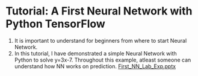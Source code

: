 # Tutorial: A First Neural Network with Python TensorFlow
1. It is important to understand for beginners from where to start Neural Network.
2. In this tutorial, I have demonstrated a simple Neural Network with Python to solve y=3x-7. Throughout this example, atleast someone
can understand how NN works on prediction.
[First_NN_Lab_Exp.pptx](https://github.com/sujancseru/First-Neural-Network-with-Python-Tensorfloe/files/11584685/First_NN_Lab_Exp.pptx)
